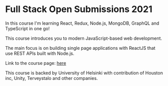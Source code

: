 # Full Stack Open Submissions 2021

In this course I'm learning React, Redux, Node.js, MongoDB, GraphQL and TypeScript in one go!

This course introduces you to modern JavaScript-based web development.

The main focus is on building single page applications with ReactJS that use REST APIs built with Node.js.

Link to the course page: [here](https://fullstackopen.com/en/)

This course is backed by University of Helsinki with contribution of Houston inc, Unity, Terveystalo and other companies.
